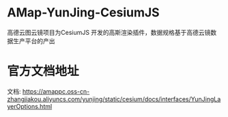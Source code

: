 # AMap-YunJing-CesiumJS
高德云图云镜项目为CesiumJS 开发的高斯渲染插件，数据规格基于高德云镜数据生产平台的产出


# 官方文档地址
文档: https://amappc.oss-cn-zhangjiakou.aliyuncs.com/yunjing/static/cesium/docs/interfaces/YunJingLayerOptions.html